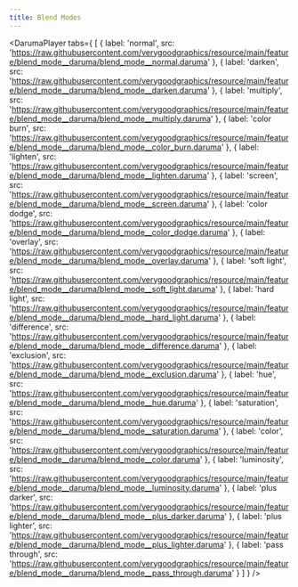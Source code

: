 ```yaml
---
title: Blend Modes
---
```


<DarumaPlayer
  tabs={
    [
      {
        label: 'normal',
        src: 'https://raw.githubusercontent.com/verygoodgraphics/resource/main/feature/blend_mode__daruma/blend_mode__normal.daruma'
      },
      {
        label: 'darken',
        src: 'https://raw.githubusercontent.com/verygoodgraphics/resource/main/feature/blend_mode__daruma/blend_mode__darken.daruma'
      },
      {
        label: 'multiply',
        src: 'https://raw.githubusercontent.com/verygoodgraphics/resource/main/feature/blend_mode__daruma/blend_mode__multiply.daruma'
      },
      {
        label: 'color burn',
        src: 'https://raw.githubusercontent.com/verygoodgraphics/resource/main/feature/blend_mode__daruma/blend_mode__color_burn.daruma'
      },
      {
        label: 'lighten',
        src: 'https://raw.githubusercontent.com/verygoodgraphics/resource/main/feature/blend_mode__daruma/blend_mode__lighten.daruma'
      },
      {
        label: 'screen',
        src: 'https://raw.githubusercontent.com/verygoodgraphics/resource/main/feature/blend_mode__daruma/blend_mode__screen.daruma'
      },
      {
        label: 'color dodge',
        src: 'https://raw.githubusercontent.com/verygoodgraphics/resource/main/feature/blend_mode__daruma/blend_mode__color_dodge.daruma'
      },
      {
        label: 'overlay',
        src: 'https://raw.githubusercontent.com/verygoodgraphics/resource/main/feature/blend_mode__daruma/blend_mode__overlay.daruma'
      },
      {
        label: 'soft light',
        src: 'https://raw.githubusercontent.com/verygoodgraphics/resource/main/feature/blend_mode__daruma/blend_mode__soft_light.daruma'
      },
      {
        label: 'hard light',
        src: 'https://raw.githubusercontent.com/verygoodgraphics/resource/main/feature/blend_mode__daruma/blend_mode__hard_light.daruma'
      },
      {
        label: 'difference',
        src: 'https://raw.githubusercontent.com/verygoodgraphics/resource/main/feature/blend_mode__daruma/blend_mode__difference.daruma'
      },
      {
        label: 'exclusion',
        src: 'https://raw.githubusercontent.com/verygoodgraphics/resource/main/feature/blend_mode__daruma/blend_mode__exclusion.daruma'
      },
      {
        label: 'hue',
        src: 'https://raw.githubusercontent.com/verygoodgraphics/resource/main/feature/blend_mode__daruma/blend_mode__hue.daruma'
      },
      {
        label: 'saturation',
        src: 'https://raw.githubusercontent.com/verygoodgraphics/resource/main/feature/blend_mode__daruma/blend_mode__saturation.daruma'
      },
      {
        label: 'color',
        src: 'https://raw.githubusercontent.com/verygoodgraphics/resource/main/feature/blend_mode__daruma/blend_mode__color.daruma'
      },
      {
        label: 'luminosity',
        src: 'https://raw.githubusercontent.com/verygoodgraphics/resource/main/feature/blend_mode__daruma/blend_mode__luminosity.daruma'
      },
      {
        label: 'plus darker',
        src: 'https://raw.githubusercontent.com/verygoodgraphics/resource/main/feature/blend_mode__daruma/blend_mode__plus_darker.daruma'
      },
      {
        label: 'plus lighter',
        src: 'https://raw.githubusercontent.com/verygoodgraphics/resource/main/feature/blend_mode__daruma/blend_mode__plus_lighter.daruma'
      },
      {
        label: 'pass through',
        src: 'https://raw.githubusercontent.com/verygoodgraphics/resource/main/feature/blend_mode__daruma/blend_mode__pass_through.daruma'
      }
    ]
  }
 />
 